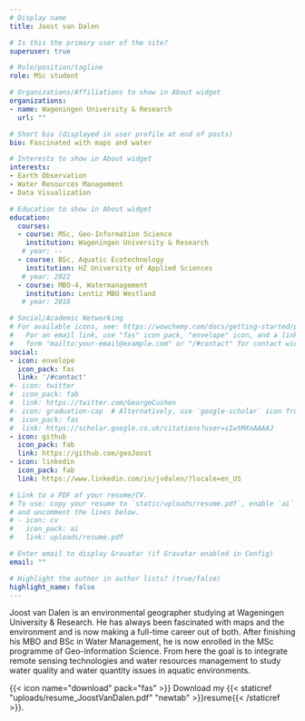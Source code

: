 ```yaml
---
# Display name
title: Joost van Dalen

# Is this the primary user of the site?
superuser: true

# Role/position/tagline
role: MSc student

# Organizations/Affiliations to show in About widget
organizations:
- name: Wageningen University & Research
  url: ""

# Short bio (displayed in user profile at end of posts)
bio: Fascinated with maps and water

# Interests to show in About widget
interests:
- Earth Observation
- Water Resources Management
- Data Visualization

# Education to show in About widget
education:
  courses:
  - course: MSc, Geo-Information Science
    institution: Wageningen University & Research
   # year: --
  - course: BSc, Aquatic Ecotechnology
    institution: HZ University of Applied Sciences
   # year: 2022
  - course: MBO-4, Watermanagement
    institution: Lentiz MBO Westland
   # year: 2018

# Social/Academic Networking
# For available icons, see: https://wowchemy.com/docs/getting-started/page-builder/#icons
#   For an email link, use "fas" icon pack, "envelope" icon, and a link in the
#   form "mailto:your-email@example.com" or "/#contact" for contact widget.
social:
- icon: envelope
  icon_pack: fas
  link: '/#contact'
#- icon: twitter
#  icon_pack: fab
#  link: https://twitter.com/GeorgeCushen
#- icon: graduation-cap  # Alternatively, use `google-scholar` icon from `ai` icon pack
#  icon_pack: fas
#  link: https://scholar.google.co.uk/citations?user=sIwtMXoAAAAJ
- icon: github
  icon_pack: fab
  link: https://github.com/geoJoost
- icon: linkedin
  icon_pack: fab
  link: https://www.linkedin.com/in/jvdalen/?locale=en_US

# Link to a PDF of your resume/CV.
# To use: copy your resume to `static/uploads/resume.pdf`, enable `ai` icons in `params.toml`, 
# and uncomment the lines below.
# - icon: cv
#   icon_pack: ai
#   link: uploads/resume.pdf

# Enter email to display Gravatar (if Gravatar enabled in Config)
email: ""

# Highlight the author in author lists? (true/false)
highlight_name: false
---
```


Joost van Dalen is an environmental geographer studying at Wageningen University & Research. He has always been fascinated with maps and the environment and is now making a full-time career out of both. After finishing his MBO and BSc in Water Management, he is now enrolled in the MSc programme of Geo-Information Science. From here the goal is to integrate remote sensing technologies and water resources management to study water quality and water quantity issues in aquatic environments.

{{< icon name="download" pack="fas" >}} Download my {{< staticref "uploads/resume_JoostVanDalen.pdf" "newtab" >}}resume{{< /staticref >}}.